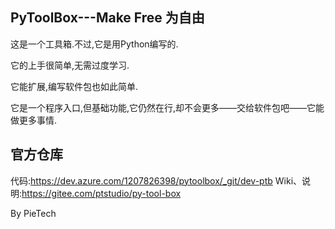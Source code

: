 ## PyToolBox---Make Free 为自由

这是一个工具箱.不过,它是用Python编写的.

它的上手很简单,无需过度学习.

它能扩展,编写软件包也如此简单.

它是一个程序入口,但基础功能,它仍然在行,却不会更多——交给软件包吧——它能做更多事情.

## 官方仓库

代码:https://dev.azure.com/1207826398/pytoolbox/_git/dev-ptb
Wiki、说明:https://gitee.com/ptstudio/py-tool-box

By PieTech

